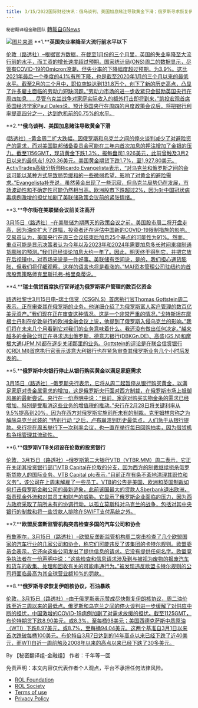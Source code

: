 ```yaml
---
title: 3/15/2022国际财经快讯：俄乌谈判、美国加息赌注导致黄金下滑；俄罗斯寻求恢复伊朗核协议，石油暴跌
---
```

`秘密翻译组金融团队` [轉載自GNews](https://gnews.org/zh-hans/2169659/)

![](https://assets.gnews.org/wp-content/uploads/2022/03/图片1-97.png)[图片来源](https://dzm0ugdauank9.cloudfront.net)
**1.****英国失业率降至大流行前水平以下**

[伦敦（路透社）–根据官方数据，在截至1月份的三个月里，英国的失业率降至大流行前的水平，而工资的增长速度超过预期。国家统计局(ONS)周二的数据显示，尽管有COVID-19的Omicron浪潮，但失业率的下降幅度超过预期，为3.9%。这比2021年最后一个季度的4.1%有所下降，也是截至2020年1月的三个月以来的最低水平。截至2月的三个月中，职位空缺达到131.8万个，创下了新的历史高点，凸显了许多雇主面临的劳动力短缺问题。”劳动力市场的进一步收紧只会鼓励英国央行在周四加息……尽管乌克兰战争对家庭实际收入的额外打击即将到来，”凯投宏观首席英国经济学家Paul Dales说。预计英国央行在周四的月度政策会议后，将把银行利率提高四分之一，达到危机前的0.75%的水平。](https://www.oann.com/uk-unemployment-falls-below-pre-pandemic-rate/)

**2.****俄乌谈判、美国加息赌注导致黄金下滑**

[(路透社）–黄金周二扩大跌幅，因俄罗斯和乌克兰之间的停火谈判减少了对避险资产的需求，而对美国联邦储备委员会可能在三年内首次加息的押注增加了金银的压力。截至1156GMT，现货黄金下跌1.3%，报每盎司1,926美元，此前曾触及3月2日以来的最低点1,920.36美元。美国黄金期货下跌1.7%，至1,927.80美元。ActivTrades高级分析师Ricardo Evangelista表示，“对乌克兰和俄罗斯之间的会谈可能以某种方式导致局势缓和的一些微弱希望，影响了对黄金的避险需求。”Evangelista补充说，虽然黄金出现了一些沉寂，但乌克兰局势仍在发展，市场波动性和不确定性可能仍然相当高。欧洲股市下跌超过2%，因为对中国冠状病毒病例激增的担忧加剧了美联储政策会议前的紧张情绪。](https://www.oann.com/gold-slides-on-russia-ukraine-talks-u-s-rate-hike-bets-2/)

**3.****华尔街在美联储会议前关注高开**

[3月15日（路透社）–在美联储为期两天的政策会议之前，美国股市周二将开盘走高，因为油价扩大了跌幅，投资者还在评估中国新的COVID-19限制措施的影响。交易员认为，美国央行在周三会议结束后加息25个基点的可能性为91%。然而，重点可能是显示决策者认为今年以及2023年和2024年需要加息多长时间来抑制通货膨胀的预测。”我们已经谈论加息大约一年了。因此，明天终于得到它，并把它放在后视镜中，对市场来说是一件好事。美联储有空间说，是的，我们担心通货膨胀，但我们将仔细观察，这样的语言也将是看涨的。”](https://www.reuters.com/business/futures-edge-higher-ahead-fed-meeting-2022-03-15/)[MAI资本管理公司驻纽约的首席股票策略师克里斯托弗-格里桑蒂说。](https://www.reuters.com/business/futures-edge-higher-ahead-fed-meeting-2022-03-15/)

**4.****瑞士信贷首席执行官详述为俄罗斯客户管理的数百亿资金**

[路透社黎世3月15日电–瑞士信贷（CSGN.S）首席执行官Thomas Gottstein周二表示，正在审查其在俄罗斯的业务，他详细介绍了为俄罗斯富人客户管理的数百亿美元资产。”我们现在正在审查这种情况。这是一个非常严重的情况，”戈特斯坦在摩根士丹利在伦敦举行的欧洲金融会议上说，他提到了俄罗斯入侵乌克兰的影响。”我们将在未来几个月看到它对我们的业务意味着什么。我还没有做出任何决定。”越来越多的金融公司正在寻求退出俄罗斯，德意志银行(DBKGn.DE)、高盛(GS.N)和摩根大通(JPM.N)都在逐步关闭那里的业务。Gottstein的评论是在联合信贷银行(CRDI.MI)首席执行官表示该意大利银行也在紧急审查其俄罗斯业务几个小时后发表的。](https://www.reuters.com/business/credit-suisse-ceo-says-4-banks-wealth-management-assets-held-by-russians-2022-03-15/)

**5.****俄罗斯中央银行停止从银行购买黄金以满足家庭需求**

[3月15日（路透社）–俄罗斯央行表示，它将从周二起暂停从银行购买黄金，以满足家庭对贵金属需求的增加，这是俄罗斯央行面对西方制裁，在俄罗斯市场上抵御风暴的最新尝试。央行在一份声明中说：“目前，家庭对购买实物金条的需求已经增加，特别是受取消这些业务的增值税的推动。”央行在2月28日将关键利率从9.5%提高到20%，因为在西方对俄罗斯实施前所未有的制裁，克里姆林宫称之为解除乌克兰武装的 “特别行动 “之后，卢布崩溃到历史最低点，人们急于从银行提款。央行将在周五举行下一次利率会议，也一直在举行每日回购拍卖，因为借贷机构争相管理其流动性。](https://www.reuters.com/world/europe/russian-cbank-halts-purchases-gold-banks-meet-household-demand-2022-03-15/)

**6.****俄罗斯VTB关闭设在伦敦的投资银行**

[伦敦，3月15日（路透社）–俄罗斯第二大银行VTB（VTBR.MM）周二表示，它正在关闭其投资银行部门VTB Capital在伦敦的分支，因为西方的制裁继续扼杀俄罗斯贷款人的国际业务。VTB Capital plc表示，”目前正在有条不紊地清理其职位和义务”，该公司在上周末解雇了一些员工。VTB的公告是美国、欧洲和英国制裁如何打击俄罗斯金融公司的最新迹象，此前该国最大的贷款人Sberbank退出欧洲，指责现金外流和对其员工和财产的威胁。它显示了俄罗斯企业面临的压力，因为西方政府采取了前所未有的协调行动，以孤立莫斯科对乌克兰的战争，包括对其中央银行的制裁和将一些贷款人排除在SWIFT支付系统之外。](https://www.reuters.com/business/russias-vtb-winds-down-london-based-unit-sanctions-bite-2022-03-15/)

**7.****欧盟反垄断监管机构突击检查多国的汽车公司和协会**

[布鲁塞尔，3月15日（路透社）–欧盟反垄断监管机构周二突击检查了几个欧盟国家的汽车行业的几家公司和协会，称它们可能违反了该集团的卡特尔规则。欧盟委员会表示，它还向这些公司发出了提供信息的请求。它没有提供任何名字。欧盟竞争执法者在一份声明中说：“这些检查和信息请求涉及到与被视为废物的报废汽车和货车的收集、处理和回收有关的可能串通行为。”被发现违反欧盟卡特尔规则的公司将面临最高为其全球营业额10%的罚款。](https://www.reuters.com/business/autos-transportation/eu-antitrust-regulators-raid-auto-companies-associations-several-eu-countries-2022-03-15/)

**8.****俄罗斯寻求恢复伊朗核协议，石油暴跌**

[伦敦，3月15日（路透社）–由于俄罗斯表示赞成尽快恢复伊朗核协议，周二油价跌至近三周以来的最低点。俄罗斯和乌克兰之间的停火谈判进一步缓解了对供应中断的担忧，中国激增的COVID-19病例加剧了对需求放缓的担忧。截至1125GMT，布伦特期货下跌8.90美元，或8.3%，至每桶98美元；美国西德克萨斯中质原油（WTI）下跌8.97美元，或8.7%，至每桶94.04美元。这两个基准自3月1日以来首次跌破每桶100美元。布伦特自3月7日达到的14年高点以来已经下跌了近40美元，而WTI自近一周前触及2008年以来的高点以来已经下跌了30多美元。](https://www.reuters.com/business/oil-falls-ukraine-talks-fears-slower-demand-china-2022-03-15/)

By 【秘密翻译组-金融组】
作者：千年等一回

 

免责声明：本文内容仅代表作者个人观点，平台不承担任何法律风险。

- [ROL Foundation](https://rolfoundation.org/)
- [ROL Society](https://rolsociety.org/)
- [Terms of use](https://gnews.org/terms-of-use-3/)
- [Privacy Policy](https://gnews.org/privacy-policy/)
